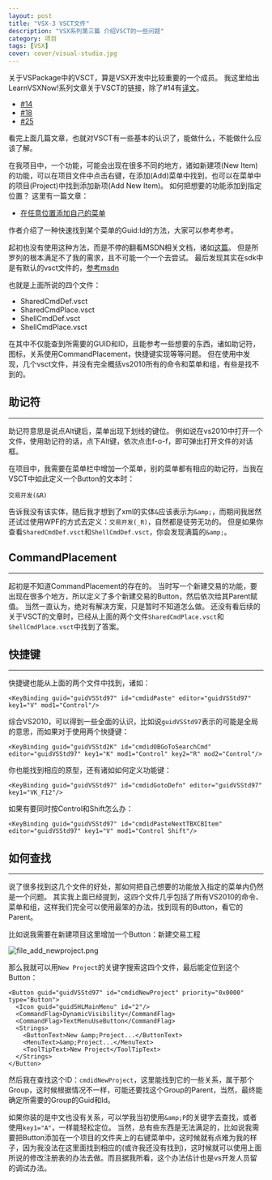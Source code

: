 ```yaml
---
layout: post
title: "VSX-3 VSCT文件"
description: "VSX系列第三篇 介绍VSCT的一些问题"
category: 项目
tags: [VSX]
cover: cover/visual-studio.jpg
---
```


关于VSPackage中的VSCT，算是VSX开发中比较重要的一个成员。
我这里给出LearnVSXNow!系列文章关于VSCT的链接，除了#14有[译文](http://www.cnblogs.com/default/archive/2010/06/28/1766451.html)。

* [#14](http://dotneteers.net/blogs/divedeeper/archive/2008/03/02/LearnVSXNowPart14.aspx)
* [#18](http://dotneteers.net/blogs/divedeeper/archive/2008/04/17/LearnVSXNowPart18A.aspx)
* [#25](http://dotneteers.net/blogs/divedeeper/archive/2008/07/14/LearnVSXNowPart25.aspx)

看完上面几篇文章，也就对VSCT有一些基本的认识了，能做什么，不能做什么应该了解。

在我项目中，一个功能，可能会出现在很多不同的地方，诸如新建项(New Item)的功能，可以在项目文件中点击右键，在添加(Add)菜单中找到，也可以在菜单中的项目(Project)中找到添加新项(Add New Item)。
如何把想要的功能添加到指定位置？
这里有一篇文章：

* [在任意位置添加自己的菜单](http://www.cnblogs.com/qianlifeng/archive/2011/12/27/2303746.html)

作者介绍了一种快速找到某个菜单的Guid:Id的方法，大家可以参考参考。

起初也没有使用这种方法，而是不停的翻看MSDN相关文档，诸如[这篇](http://msdn.microsoft.com/en-us/library/cc826118.aspx)。
但是所罗列的根本满足不了我的需求，且不可能一个一个去尝试。
最后发现其实在sdk中是有默认的vsct文件的，[参考msdn](http://msdn.microsoft.com/en-us/library/bb165988.aspx)

也就是上面所说的四个文件：

* SharedCmdDef.vsct
* SharedCmdPlace.vsct
* ShellCmdDef.vsct
* ShellCmdPlace.vsct

在其中不仅能查到所需要的GUID和ID，且能参考一些想要的东西，诸如助记符，图标，关系使用CommandPlacement，快捷键实现等等问题。
但在使用中发现，几个vsct文件，并没有完全概括vs2010所有的命令和菜单和组，有些是找不到的。

## 助记符
---

助记符意思是说点Alt键后，菜单出现下划线的键位。
例如说在vs2010中打开一个文件，使用助记符的话，点下Alt键，依次点击f-o-f，即可弹出打开文件的对话框。

在项目中，我需要在菜单栏中增加一个菜单，别的菜单都有相应的助记符，当我在VSCT中如此定义一个Button的文本时：

    交易开发(&R)

告诉我没有该实体，随后我才想到了xml的实体`&`应该表示为`&amp;`，而期间我居然还试过使用WPF的方式去定义：`交易开发(_R)`，自然都是徒劳无功的。
但是如果你查看`SharedCmdDef.vsct`和`ShellCmdDef.vsct`，你会发现满篇的`&amp;`。

## CommandPlacement
---

起初是不知道CommandPlacement的存在的。
当时写一个新建交易的功能，要出现在很多个地方，所以定义了多个新建交易的Button，然后依次给其Parent赋值。
当然一直认为，绝对有解决方案，只是暂时不知道怎么做。
还没有看后续的关于VSCT的文章时，已经从上面的两个文件`SharedCmdPlace.vsct`和`ShellCmdPlace.vsct`中找到了答案。

## 快捷键
---

快捷键也能从上面的两个文件中找到，诸如：

    <KeyBinding guid="guidVSStd97" id="cmdidPaste" editor="guidVSStd97" key1="V" mod1="Control"/>

综合VS2010，可以得到一些全面的认识，比如说`guidVSStd97`表示的可能是全局的意思，而如果对于使用两个快捷键：

    <KeyBinding guid="guidVSStd2K" id="cmdidOBGoToSearchCmd" editor="guidVSStd97" key1="K" mod1="Control" key2="R" mod2="Control"/>

你也能找到相应的原型，还有诸如如何定义功能键：

    <KeyBinding guid="guidVSStd97" id="cmdidGotoDefn" editor="guidVSStd97" key1="VK_F12"/>

如果有要同时按Control和Shift怎么办：

    <KeyBinding guid="guidVSStd97" id="cmdidPasteNextTBXCBItem" editor="guidVSStd97" key1="V" mod1="Control Shift"/>

## 如何查找
---

说了很多找到这几个文件的好处，那如何把自己想要的功能放入指定的菜单内仍然是一个问题。
其实我上面已经提到，这四个文件几乎包括了所有VS2010的命令、菜单和组，这样我们完全可以使用最笨的办法，找到现有的Button，看它的Parent。

比如说我需要在新建项目这里增加一个Button：新建交易工程

![file_add_newproject.png](http://img.youyag.com/blog/image/project/vsx/file_add_newproject.png)

那么我就可以用`New Project`的关键字搜索这四个文件，最后能定位到这个Button：

    <Button guid="guidVSStd97" id="cmdidNewProject" priority="0x0000" type="Button">
      <Icon guid="guidSHLMainMenu" id="2"/>
      <CommandFlag>DynamicVisibility</CommandFlag>
      <CommandFlag>TextMenuUseButton</CommandFlag>
      <Strings>
        <ButtonText>New &amp;Project...</ButtonText>
        <MenuText>&amp;Project...</MenuText>
        <ToolTipText>New Project</ToolTipText>
      </Strings>
    </Button>
    
然后我在查找这个ID：`cmdidNewProject`，这里能找到它的一些关系，属于那个Group，这时候根据情况不一样，可能还要找这个Group的Parent，当然，最终能确定所需要的Group的Guid和Id。

如果你装的是中文也没有关系，可以学我当初使用`&amp;P`的关键字去查找，或者使用`key1="A"`，一样能轻松定位。
当然，总有些东西是无法满足的，比如说我需要把Button添加在一个项目的文件夹上的右键菜单中，这时候就有点难为我的样子，因为我没法在这里面找到相应的(或许我还没有找到)，这时候就可以使用上面所说的修改注册表的办法去做。而且据我所看，这个办法估计也是vs开发人员留的调试办法。


